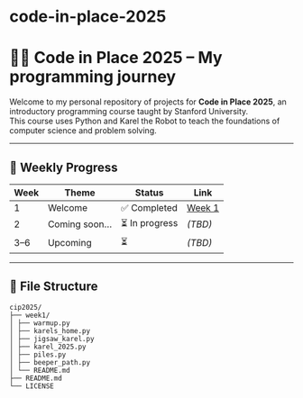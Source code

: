 # code-in-place-2025
# 👩‍💻 Code in Place 2025 – My programming journey

Welcome to my personal repository of projects for **Code in Place 2025**, an introductory programming course taught by Stanford University.  
This course uses Python and Karel the Robot to teach the foundations of computer science and problem solving.

---

## 🚀 Weekly Progress

| Week | Theme        | Status | Link        |
|------|--------------|--------|-------------|
| 1    | Welcome      | ✅ Completed | [Week 1](week1/) |
| 2    | Coming soon… | ⏳ In progress | *(TBD)*     |
| 3–6  | Upcoming     | ⏳         | *(TBD)*     |

---

## 📁 File Structure
```
cip2025/
├── week1/
│ ├── warmup.py
│ ├── karels_home.py
│ ├── jigsaw_karel.py
│ ├── karel_2025.py
│ ├── piles.py
│ ├── beeper_path.py
│ └── README.md
├── README.md
└── LICENSE
```

